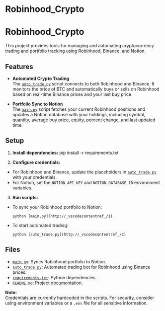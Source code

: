 # Robinhood_Crypto
# Robinhood_Crypto

This project provides tools for managing and automating cryptocurrency trading and portfolio tracking using Robinhood, Binance, and Notion.

## Features

- **Automated Crypto Trading**  
  The [`auto_trade.py`](auto_trade.py) script connects to both Robinhood and Binance. It monitors the price of BTC and automatically buys or sells on Robinhood based on real-time Binance prices and your last buy price.

- **Portfolio Sync to Notion**  
  The [`main.py`](main.py) script fetches your current Robinhood positions and updates a Notion database with your holdings, including symbol, quantity, average buy price, equity, percent change, and last updated time.

## Setup

1. **Install dependencies:**
    pip install -r requirements.txt

2. **Configure credentials:**
- For Robinhood and Binance, update the placeholders in [`auto_trade.py`](auto_trade.py) with your credentials.
- For Notion, set the `NOTION_API_KEY` and `NOTION_DATABASE_ID` environment variables.

3. **Run scripts:**
- To sync your Robinhood portfolio to Notion:
  ```
  python [main.py](http://_vscodecontentref_/1)
  ```
- To start automated trading:
  ```
  python [auto_trade.py](http://_vscodecontentref_/2)
  ```

## Files

- [`main.py`](main.py): Syncs Robinhood portfolio to Notion.
- [`auto_trade.py`](auto_trade.py): Automated trading bot for Robinhood using Binance prices.
- [`requirements.txt`](requirements.txt): Python dependencies.
- [`README.md`](README.md): Project documentation.

**Note:**  
Credentials are currently hardcoded in the scripts. For security, consider using environment variables or a `.env` file for all sensitive information.
